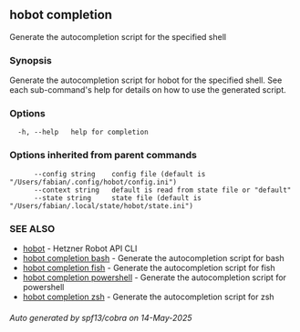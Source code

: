 ## hobot completion

Generate the autocompletion script for the specified shell

### Synopsis

Generate the autocompletion script for hobot for the specified shell.
See each sub-command's help for details on how to use the generated script.


### Options

```
  -h, --help   help for completion
```

### Options inherited from parent commands

```
      --config string    config file (default is "/Users/fabian/.config/hobot/config.ini")
      --context string   default is read from state file or "default"
      --state string     state file (default is "/Users/fabian/.local/state/hobot/state.ini")
```

### SEE ALSO

* [hobot](hobot.md)	 - Hetzner Robot API CLI
* [hobot completion bash](hobot_completion_bash.md)	 - Generate the autocompletion script for bash
* [hobot completion fish](hobot_completion_fish.md)	 - Generate the autocompletion script for fish
* [hobot completion powershell](hobot_completion_powershell.md)	 - Generate the autocompletion script for powershell
* [hobot completion zsh](hobot_completion_zsh.md)	 - Generate the autocompletion script for zsh

###### Auto generated by spf13/cobra on 14-May-2025
